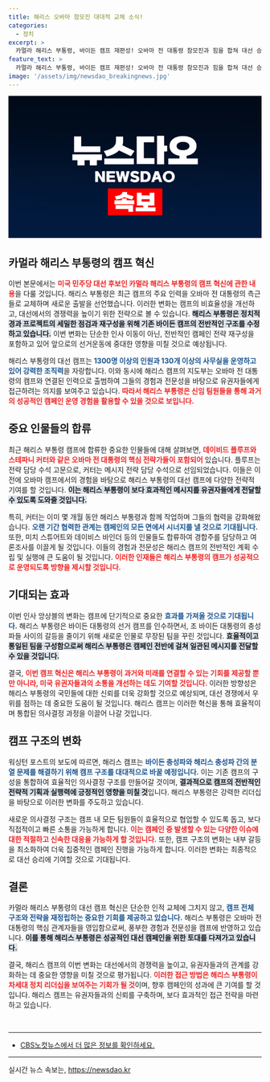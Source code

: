 ```yaml
---
title: 해리스 오바마 참모진 대대적 교체 소식!
categories:
  - 정치
excerpt: >
  카멀라 해리스 부통령, 바이든 캠프 재편성! 오바마 전 대통령 참모진과 힘을 합쳐 대선 승리를 노린다. 새롭게 구성된 팀이 과거의 갈등을 넘어설 수 있을까? 클릭해 자세히 알아보세요!
feature_text: >
  카멀라 해리스 부통령, 바이든 캠프 재편성! 오바마 전 대통령 참모진과 힘을 합쳐 대선 승리를 노린다. 새롭게 구성된 팀이 과거의 갈등을 넘어설 수 있을까? 클릭해 자세히 알아보세요!
image: '/assets/img/newsdao_breakingnews.jpg'
---
```


<p><img src="/assets/img/newsdao_breakingnews.jpg" alt="implanttips 속보" /></p>

<h2 data-ke-size="size26">카멀라 해리스 부통령의 캠프 혁신</h2>

<p data-ke-size="size16">

이번 본문에서는 <b><span style="color: #ee2323;">미국 민주당 대선 후보인 카멀라 해리스 부통령의 캠프 혁신에 관한 내용</span></b>을 다룰 것입니다. 해리스 부통령은 최근 캠프의 주요 인력을 오바마 전 대통령의 측근들로 교체하며 새로운 출발을 선언했습니다. 이러한 변화는 캠프의 비효율성을 개선하고, 대선에서의 경쟁력을 높이기 위한 전략으로 볼 수 있습니다. <b><span style="background-color: #21538527;">해리스 부통령은 정치적 경과 프로젝트의 세밀한 점검과 재구성을 위해 기존 바이든 캠프의 전반적인 구조를 수정하고 있습니다.</span></b> 이번 변화는 단순한 인사 이동이 아닌, 전반적인 캠페인 전략 재구성을 포함하고 있어 앞으로의 선거운동에 중대한 영향을 미칠 것으로 예상됩니다.

</p>

<p data-ke-size="size16">

해리스 부통령의 대선 캠프는 <b><span style="color: #1a5490;">1300명 이상의 인원과 130개 이상의 사무실을 운영하고 있어 강력한 조직력</span></b>을 자랑합니다. 이와 동시에 해리스 캠프의 지도부는 오바마 전 대통령의 캠프와 연결된 인력으로 출범하여 그들의 경험과 전문성을 바탕으로 유권자들에게 접근하려는 의지를 보여주고 있습니다. <b><span style="color: #ee2323;">따라서 해리스 부통령은 신임 팀원들을 통해 과거의 성공적인 캠페인 운영 경험을 활용할 수 있을 것으로 보입니다.</span></b>

</p>

<h2 data-ke-size="size26">중요 인물들의 합류</h2>

<p data-ke-size="size16">

최근 해리스 부통령 캠프에 합류한 중요한 인물들에 대해 살펴보면, <b><span style="color: #ee2323;">데이비드 플루프와 스테파니 커터와 같은 오바마 전 대통령의 핵심 전략가들이 포함되어</span></b> 있습니다. 플루프는 전략 담당 수석 고문으로, 커터는 메시지 전략 담당 수석으로 선임되었습니다. 이들은 이전에 오바마 캠프에서의 경험을 바탕으로 해리스 부통령의 대선 캠프에 다양한 전략적 기여를 할 것입니다. <b><span style="background-color: #21538527;">이는 해리스 부통령이 보다 효과적인 메시지를 유권자들에게 전달할 수 있도록 도와줄 것입니다.</span></b>

</p>

<p data-ke-size="size16">

특히, 커터는 이미 몇 개월 동안 해리스 부통령과 함께 작업하며 그들의 협력을 강화해왔습니다. <b><span style="color: #1a5490;">오랜 기간 협력한 관계는 캠페인의 모든 면에서 시너지를 낼 것으로 기대됩니다.</span></b> 또한, 미치 스튜어트와 데이비스 바인더 등의 인물들도 합류하여 경합주를 담당하고 여론조사를 이끌게 될 것입니다. 이들의 경험과 전문성은 해리스 캠프의 전반적인 계획 수립 및 실행에 큰 도움이 될 것입니다. <b><span style="color: #ee2323;">이러한 인재들은 해리스 부통령의 캠프가 성공적으로 운영되도록 방향을 제시할 것입니다.</span></b>

</p>

<h2 data-ke-size="size26">기대되는 효과</h2>

<p data-ke-size="size16">

이번 인사 앙상블의 변화는 캠프에 단기적으로 중요한 <b><span style="color: #1a5490;">효과를 가져올 것으로 기대됩니다.</span></b> 해리스 부통령은 바이든 대통령의 선거 캠프를 인수하면서, 조 바이든 대통령의 충성파들 사이의 갈등을 줄이기 위해 새로운 인물로 무장된 팀을 꾸린 것입니다. <b><span style="background-color: #21538527;">효율적이고 통일된 팀을 구성함으로써 해리스 부통령은 캠페인 전반에 걸쳐 일관된 메시지를 전달할 수 있을 것입니다.</span></b>

</p>

<p data-ke-size="size16">

결국, <b><span style="color: #ee2323;">이번 캠프 혁신은 해리스 부통령이 과거와 미래를 연결할 수 있는 기회를 제공할 뿐만 아니라, 미국 유권자들과의 소통을 개선하는 데도 기여할 것입니다.</span></b> 이러한 방향성은 해리스 부통령의 국민들에 대한 신뢰를 더욱 강화할 것으로 예상되며, 대선 경쟁에서 우위를 점하는 데 중요한 도움이 될 것입니다. 해리스 캠프는 이러한 혁신을 통해 효율적이며 통합된 의사결정 과정을 이끌어 나갈 것입니다.

</p>

<h2 data-ke-size="size26">캠프 구조의 변화</h2>

<p data-ke-size="size16">

워싱턴 포스트의 보도에 따르면, 해리스 캠프는 <b><span style="color: #1a5490;">바이든 충성파와 해리스 충성파 간의 분열 문제를 해결하기 위해 캠프 구조를 대대적으로 바꿀 예정입니다.</span></b> 이는 기존 캠프의 구성을 통합하여 효율적인 의사결정 구조를 만들어갈 것이며, <b><span style="background-color: #21538527;">결과적으로 캠프의 전반적인 전략적 기획과 실행력에 긍정적인 영향을 미칠 것</span></b>입니다. 해리스 부통령은 강력한 리더십을 바탕으로 이러한 변화를 주도하고 있습니다.

</p>

<p data-ke-size="size16">

새로운 의사결정 구조는 캠프 내 모든 팀원들이 효율적으로 협업할 수 있도록 돕고, 보다 직접적이고 빠른 소통을 가능하게 합니다. <b><span style="color: #ee2323;">이는 캠페인 중 발생할 수 있는 다양한 이슈에 대한 적절하고 신속한 대응을 가능하게 할 것입니다.</span></b> 또한, 캠프 구조의 변화는 내부 갈등을 최소화하여 더욱 집중적인 캠페인 진행을 가능하게 합니다. 이러한 변화는 최종적으로 대선 승리에 기여할 것으로 기대됩니다.

</p>

<h2 data-ke-size="size26">결론</h2>

<p data-ke-size="size16">

카멀라 해리스 부통령의 대선 캠프 혁신은 단순한 인적 교체에 그치지 않고, <b><span style="color: #1a5490;">캠프 전체 구조와 전략을 재정립하는 중요한 기회를 제공하고 있습니다.</span></b> 해리스 부통령은 오바마 전 대통령의 핵심 관계자들을 영입함으로써, 풍부한 경험과 전문성을 캠프에 반영하고 있습니다. <b><span style="background-color: #21538527;">이를 통해 해리스 부통령은 성공적인 대선 캠페인을 위한 토대를 다져가고 있습니다.</span></b>

</p>

<p data-ke-size="size16">

결국, 해리스 캠프의 이번 변화는 대선에서의 경쟁력을 높이고, 유권자들과의 관계를 강화하는 데 중요한 영향을 미칠 것으로 평가됩니다. <b><span style="color: #ee2323;">이러한 접근 방법은 해리스 부통령이 차세대 정치 리더십을 보여주는 기회가 될 것</span></b>이며, 향후 캠페인의 성과에 큰 기여를 할 것입니다. 해리스 캠프는 유권자들과의 신뢰를 구축하며, 보다 효과적인 접근 전략을 마련하고 있습니다.

</p>

<p data-ke-size="size16">&nbsp;</p>

<hr />

<ul>
<li><a href="https://url.kr/b71afn">CBS노컷뉴스에서 더 많은 정보를 확인하세요.</a></li>
</ul>

<hr />
실시간 뉴스 속보는, <a href="https://newsdao.kr" rel="dofollow">https://newsdao.kr</a>


